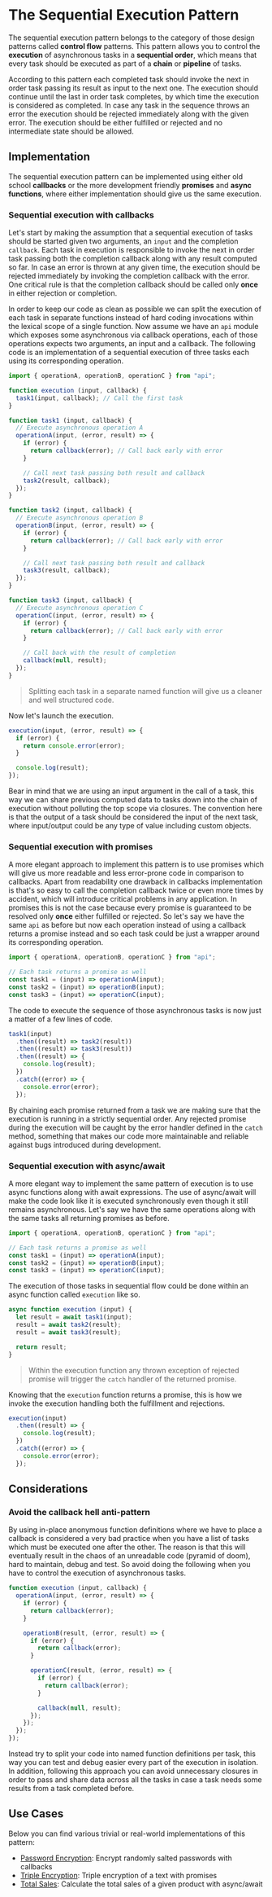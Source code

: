 # The Sequential Execution Pattern

The sequential execution pattern belongs to the category of those design patterns called **control flow** patterns. This pattern allows you to control the **execution** of asynchronous tasks in a **sequential order**, which means that every task should be executed as part of a **chain** or **pipeline** of tasks.

According to this pattern each completed task should invoke the next in order task passing its result as input to the next one. The execution should continue until the last in order task completes, by which time the execution is considered as completed. In case any task in the sequence throws an error the execution should be rejected immediately along with the given error. The execution should be either fulfilled or rejected and no intermediate state should be allowed.

## Implementation

The sequential execution pattern can be implemented using either old school **callbacks** or the more development friendly **promises** and **async functions**, where either implementation should give us the same execution.

### Sequential execution with callbacks

Let's start by making the assumption that a sequential execution of tasks should be started given two arguments, an `input` and the completion `callback`. Each task in execution is responsible to invoke the next in order task passing both the completion callback along with any result computed so far. In case an error is thrown at any given time, the execution should be rejected immediately by invoking the completion callback with the error. One critical rule is that the completion callback should be called only **once** in either rejection or completion.

In order to keep our code as clean as possible we can split the execution of each task in separate functions instead of hard coding invocations within the lexical scope of a single function. Now assume we have an `api` module which exposes some asynchronous via callback operations, each of those operations expects two arguments, an input and a callback. The following code is an implementation of a sequential execution of three tasks each using its corresponding operation.

```javascript
import { operationA, operationB, operationC } from "api";

function execution (input, callback) {
  task1(input, callback); // Call the first task
}

function task1 (input, callback) {
  // Execute asynchronous operation A
  operationA(input, (error, result) => {
    if (error) {
      return callback(error); // Call back early with error
    }

    // Call next task passing both result and callback
    task2(result, callback);
  });
}

function task2 (input, callback) {
  // Execute asynchronous operation B
  operationB(input, (error, result) => {
    if (error) {
      return callback(error); // Call back early with error
    }

    // Call next task passing both result and callback
    task3(result, callback);
  });
}

function task3 (input, callback) {
  // Execute asynchronous operation C
  operationC(input, (error, result) => {
    if (error) {
      return callback(error); // Call back early with error
    }

    // Call back with the result of completion
    callback(null, result);
  });
}
```

> Splitting each task in a separate named function will give us a cleaner and well structured code.

Now let's launch the execution.

```javascript
execution(input, (error, result) => {
  if (error) {
    return console.error(error);
  }

  console.log(result);
});
```

Bear in mind that we are using an input argument in the call of a task, this way we can share previous computed data to tasks down into the chain of execution without polluting the top scope via closures. The convention here is that the output of a task should be considered the input of the next task, where input/output could be any type of value including custom objects.

### Sequential execution with promises

A more elegant approach to implement this pattern is to use promises which will give us more readable and less error-prone code in comparison to callbacks. Apart from readability one drawback in callbacks implementation is that's so easy to call the completion callback twice or even more times by accident, which will introduce critical problems in any application. In promises this is not the case because every promise is guaranteed to be resolved only **once** either fulfilled or rejected. So let's say we have the same `api` as before but now each operation instead of using a callback returns a promise instead and so each task could be just a wrapper around its corresponding operation.

```javascript
import { operationA, operationB, operationC } from "api";

// Each task returns a promise as well
const task1 = (input) => operationA(input);
const task2 = (input) => operationB(input);
const task3 = (input) => operationC(input);
```

The code to execute the sequence of those asynchronous tasks is now just a matter of a few lines of code.

```javascript
task1(input)
  .then((result) => task2(result))
  .then((result) => task3(result))
  .then((result) => {
    console.log(result);
  })
  .catch((error) => {
    console.error(error);
  });
```

By chaining each promise returned from a task we are making sure that the execution is running in a strictly sequential order. Any rejected promise during the execution will be caught by the error handler defined in the `catch` method, something that makes our code more maintainable and reliable against bugs introduced during development.

### Sequential execution with async/await

A more elegant way to implement the same pattern of execution is to use async functions along with await expressions. The use of async/await will make the code look like it is executed synchronously even though it still remains asynchronous. Let's say we have the same operations along with the same tasks all returning promises as before.

```javascript
import { operationA, operationB, operationC } from "api";

// Each task returns a promise as well
const task1 = (input) => operationA(input);
const task2 = (input) => operationB(input);
const task3 = (input) => operationC(input);
```

The execution of those tasks in sequential flow could be done within an async function called `execution` like so.

```javascript
async function execution (input) {
  let result = await task1(input);
  result = await task2(result);
  result = await task3(result);

  return result;
}
```

> Within the execution function any thrown exception of rejected promise will trigger the `catch` handler of the returned promise.

Knowing that the `execution` function returns a promise, this is how we invoke the execution handling both the fulfillment and rejections.

```javascript
execution(input)
  .then((result) => {
    console.log(result);
  })
  .catch((error) => {
    console.error(error);
  });
```

## Considerations

### Avoid the callback hell anti-pattern

By using in-place anonymous function definitions where we have to place a callback is considered a very bad practice when you have a list of tasks which must be executed one after the other. The reason is that this will eventually result in the chaos of an unreadable code (pyramid of doom), hard to maintain, debug and test. So avoid doing the following when you have to control the execution of asynchronous tasks.

```javascript
function execution (input, callback) {
  operationA(input, (error, result) => {
    if (error) {
      return callback(error);
    }

    operationB(result, (error, result) => {
      if (error) {
        return callback(error);
      }

      operationC(result, (error, result) => {
        if (error) {
          return callback(error);
        }

        callback(null, result);
      });
    });
  });
});
```

Instead try to split your code into named function definitions per task, this way you can test and debug easier every part of the execution in isolation. In addition, following this approach you can avoid unnecessary closures in order to pass and share data across all the tasks in case a task needs some results from a task completed before.

## Use Cases

Below you can find various trivial or real-world implementations of this pattern:

* [Password Encryption](password-encryption.js): Encrypt randomly salted passwords with callbacks
* [Triple Encryption](triple-encryption.js): Triple encryption of a text with promises
* [Total Sales](total-sales.js): Calculate the total sales of a given product with async/await